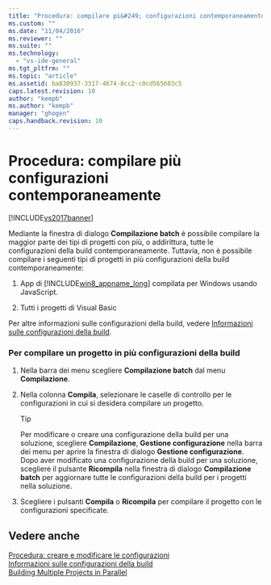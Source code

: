 ```yaml
---
title: "Procedura: compilare pi&#249; configurazioni contemporaneamente | Microsoft Docs"
ms.custom: ""
ms.date: "11/04/2016"
ms.reviewer: ""
ms.suite: ""
ms.technology: 
  - "vs-ide-general"
ms.tgt_pltfrm: ""
ms.topic: "article"
ms.assetid: ba830937-3317-4674-8cc2-c0cd565603c5
caps.latest.revision: 10
author: "kempb"
ms.author: "kempb"
manager: "ghogen"
caps.handback.revision: 10
---
```

# Procedura: compilare pi&#249; configurazioni contemporaneamente
[!INCLUDE[vs2017banner](../code-quality/includes/vs2017banner.md)]

Mediante la finestra di dialogo **Compilazione batch** è possibile compilare la maggior parte dei tipi di progetti con più, o addirittura, tutte le configurazioni della build contemporaneamente.  Tuttavia, non è possibile compilare i seguenti tipi di progetti in più configurazioni della build contemporaneamente:  
  
1.  App di [!INCLUDE[win8_appname_long](../debugger/includes/win8_appname_long_md.md)] compilata per Windows usando JavaScript.  
  
2.  Tutti i progetti di Visual Basic  
  
 Per altre informazioni sulle configurazioni della build, vedere [Informazioni sulle configurazioni della build](../ide/understanding-build-configurations.md).  
  
### Per compilare un progetto in più configurazioni della build  
  
1.  Nella barra dei menu scegliere **Compilazione batch**  dal menu **Compilazione**.  
  
2.  Nella colonna **Compila**, selezionare le caselle di controllo per le configurazioni in cui si desidera compilare un progetto.  
  
    > [!TIP]
    >  Per modificare o creare una configurazione della build per una soluzione, scegliere **Compilazione**, **Gestione configurazione** nella barra dei menu per aprire la finestra di dialogo **Gestione configurazione**.  Dopo aver modificato una configurazione della build per una soluzione, scegliere il pulsante **Ricompila** nella finestra di dialogo **Compilazione batch** per aggiornare tutte le configurazioni della build per i progetti nella soluzione.  
  
3.  Scegliere i pulsanti **Compila** o **Ricompila** per compilare il progetto con le configurazioni specificate.  
  
## Vedere anche  
 [Procedura: creare e modificare le configurazioni](../ide/how-to-create-and-edit-configurations.md)   
 [Informazioni sulle configurazioni della build](../ide/understanding-build-configurations.md)   
 [Building Multiple Projects in Parallel](../msbuild/building-multiple-projects-in-parallel-with-msbuild.md)